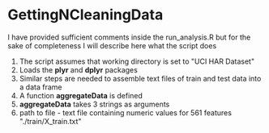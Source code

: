 # GettingNCleaningData
I have provided sufficient comments inside the run_analysis.R but for the sake of completeness I will describe here what the script does

1. The script assumes that working directory is set to "UCI HAR Dataset" 
2. Loads the **plyr** and **dplyr** packages
3. Similar steps are needed to assemble text files of train and test data into a data frame
 1. A function **aggregateData** is defined
 2. **aggregateData** takes 3 strings as arguments
 3. path to file - text file containing numeric values for 561 features "./train/X_train.txt"
